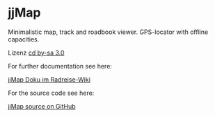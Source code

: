jjMap
=====

Minimalistic map, track and roadbook viewer. GPS-locator with offline capacities.

Lizenz <a href="http://creativecommons.org/licenses/by-sa/3.0/de/">cd by-sa 3.0</a>

For further documentation see here:

<a href="http://radreise-wiki.de/jjMap">jjMap Doku im Radreise-Wiki</a>

For the source code see here:

<a href="https://github.com/jmages/historia-viva/tree/jjMap">jjMap source on GitHub</a>
